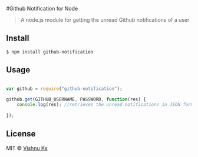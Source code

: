 #Github Notification for Node
> A node.js module for getting the unread Github notifications of a user

## Install

```
$ npm install github-notification
```

## Usage 

```javascript

var github = require("github-notification");

github.get(GITHUB_USERNAME, PASSWORD, function(res) {
	console.log(res); //retrieves the unread notifications in JSON format
	
});

```
## License

MIT © [Vishnu Ks](http://github.com/hackerkid)